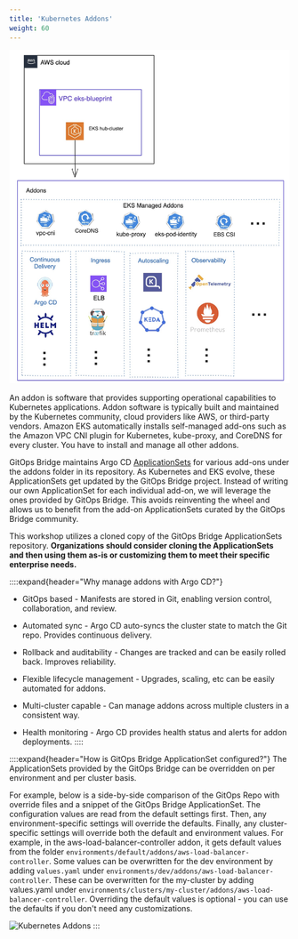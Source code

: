 ```yaml
---
title: 'Kubernetes Addons'
weight: 60
---
```


![Kubernetes Addons](/static/images/kubernetes-addons.jpg)

An addon is software that provides supporting operational capabilities to Kubernetes applications. Addon software is typically built and maintained by the Kubernetes community, cloud providers like AWS, or third-party vendors. Amazon EKS automatically installs self-managed add-ons such as the Amazon VPC CNI plugin for Kubernetes, kube-proxy, and CoreDNS for every cluster. You have to install and manage all other addons.



GitOps Bridge maintains Argo CD [ApplicationSets](https://github.com/gitops-bridge-dev/gitops-bridge-argocd-control-plane-template/tree/main/bootstrap/control-plane/addons/aws) for various add-ons under the addons folder in its repository. As Kubernetes and EKS evolve, these ApplicationSets get updated by the GitOps Bridge project. Instead of writing our own ApplicationSet for each individual add-on, we will leverage the ones provided by GitOps Bridge. This avoids reinventing the wheel and allows us to benefit from the add-on ApplicationSets curated by the GitOps Bridge community.

This workshop utilizes a cloned copy of the GitOps Bridge ApplicationSets repository. **Organizations should consider cloning the ApplicationSets and then using them as-is or customizing them to meet their specific enterprise needs.**

::::expand{header="Why manage addons with Argo CD?"}
- GitOps based - Manifests are stored in Git, enabling version control, collaboration, and review.

- Automated sync - Argo CD auto-syncs the cluster state to match the Git repo. Provides continuous delivery.

- Rollback and auditability - Changes are tracked and can be easily rolled back. Improves reliability.

- Flexible lifecycle management - Upgrades, scaling, etc can be easily automated for addons.

- Multi-cluster capable - Can manage addons across multiple clusters in a consistent way.

- Health monitoring - Argo CD provides health status and alerts for addon deployments.
::::

::::expand{header="How is GitOps Bridge ApplicationSet configured?"}
The ApplicationSets provided by the GitOps Bridge can be overridden on per environment and per cluster basis.

For example, below is a side-by-side comparison of the GitOps Repo with override files and a snippet of the GitOps Bridge ApplicationSet. The configuration values are read from the default settings first. Then, any environment-specific settings will override the defaults. Finally, any cluster-specific settings will override both the default and environment values. For example, in the aws-load-balancer-controller addon, it gets default values from the folder `environments/default/addons/aws-load-balancer-controller`. Some values can be overwritten for the dev environment by adding `values.yaml` under `environments/dev/addons/aws-load-balancer-controller`. These can be overwritten for the my-cluster by adding values.yaml under `environments/clusters/my-cluster/addons/aws-load-balancer-controller`. Overriding the default values is optional - you can use the defaults if you don't need any customizations.

![Kubernetes Addons](/static/images/gitops-bridge-applicationset.png)
:::

